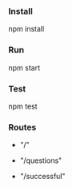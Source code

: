 ### Install
 npm install
### Run
npm start
### Test
 npm test


### Routes
 - "/" 
 
 - "/questions"
 
 - "/successful"
